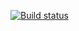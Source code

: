 [![Build status](https://ci.appveyor.com/api/projects/status/pjnw8kirngsyovgd/branch/main?svg=true)](https://ci.appveyor.com/project/YuriShornikov/classesjs/branch/main)


